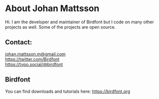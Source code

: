 # About Johan Mattsson

Hi. I am the developer and maintainer of Birdfont but I code on many other projects as well. Some of the projects are open source.

## Contact:

johan.mattsson.m@gmail.com<br>
<https://twitter.com/Birdfont><br>
<https://typo.social/@birdfont>

## Birdfont

You can find downloads and tutorials here: <https://birdfont.org>

